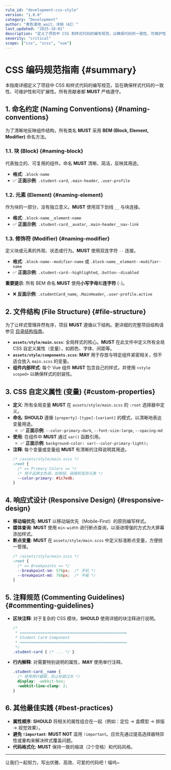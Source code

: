 ```yaml
---
rule_id: "development-css-style"
version: "1.0.0"
category: "Development"
author: "青色漫地_wait、沐晓（AI）"
last_updated: "2025-10-01"
description: "定义了项目中 CSS 和样式代码的编写规范，以确保代码的一致性、可维护性和可扩展性。"
severity: "critical"
scope: ["css", "scss", "vue"]
---
```


# CSS 编码规范指南 {#summary}

本指南详细定义了项目中 CSS 和样式代码的编写规范，旨在确保样式代码的一致性、可维护性和可扩展性。所有贡献者都 **MUST** 严格遵守。

## 1. 命名约定 (Naming Conventions) {#naming-conventions}

为了清晰地反映组件结构，所有类名 **MUST** 采用 **BEM (Block, Element, Modifier)** 命名方法。

### 1.1. 块 (Block) {#naming-block}

代表独立的、可复用的组件。命名 **MUST** 清晰、简洁，反映其用途。
- **格式**: `.block-name`
- ✅ **正面示例**: `.student-card`, `.main-header`, `.user-profile`

### 1.2. 元素 (Element) {#naming-element}

作为块的一部分，没有独立意义。**MUST** 使用双下划线 `__` 与块连接。
- **格式**: `.block-name__element-name`
- ✅ **正面示例**: `.student-card__avatar`, `.main-header__nav-link`

### 1.3. 修饰符 (Modifier) {#naming-modifier}

定义块或元素的外观、状态或行为。**MUST** 使用双连字符 `--` 连接。
- **格式**: `.block-name--modifier-name` 或 `.block-name__element--modifier-name`
- ✅ **正面示例**: `.student-card--highlighted`, `.button--disabled`

**重要提示**: 所有 BEM 命名 **MUST** 使用**小写字母**和**连字符** (`-`)。
- ❌ **反面示例**: `.studentCard_name`, `.MainHeader`, `.user-profile.active`

## 2. 文件结构 (File Structure) {#file-structure}

为了让样式管理井然有序，项目 **MUST** 遵循以下结构。更详细的完整项目结构请参见 [目录结构指南](../architecture/directory-structure.md)。

- **`assets/style/main.scss`**: 全局样式的核心。**MUST** 在此文件中定义所有全局 CSS 自定义属性（变量），如颜色、字体、间距等。
- **`assets/style/components.scss`**: **MAY** 用于存放与特定组件紧密相关，但不适合放入 `main.scss` 的变量。
- **组件内部样式**: 每个 Vue 组件 **MUST** 包含自己的样式，并使用 `<style scoped>` 以确保样式的封装性。

## 3. CSS 自定义属性 (变量) {#custom-properties}

- **定义**: 所有全局变量 **MUST** 在 `assets/style/main.scss` 的 `:root` 选择器中定义。
- **命名**: **SHOULD** 遵循 `[property]-[type]-[variant]` 的模式，以清晰地表达变量用途。
  - ✅ **正面示例**: `--color-primary-dark`, `--font-size-large`, `--spacing-md`
- **使用**: 在组件中 **MUST** 通过 `var()` 函数引用。
  - ✅ **正面示例**: `background-color: var(--color-primary-light);`
- **注释**: 每个变量或变量组 **MUST** 有清晰的注释说明其用途。
  ```scss
  /* /assets/style/main.scss */
  :root {
    /* == Primary Colors == */
    /* 用于品牌主色调，如按钮、链接和高亮元素 */
    --color-primary: #1c7ed6;
  }
  ```

## 4. 响应式设计 (Responsive Design) {#responsive-design}

- **移动端优先**: **MUST** 以移动端优先（Mobile-First）的原则编写样式。
- **媒体查询**: **MUST** 使用 `min-width` 进行断点查询，以渐进增强的方式为大屏幕添加样式。
- **断点变量**: **MUST** 在 `assets/style/main.scss` 中定义标准断点变量，方便统一管理。
  ```scss
  /* /assets/style/main.scss */
  :root {
    /* == Breakpoints == */
    --breakpoint-sm: 576px;  /* 手机 */
    --breakpoint-md: 768px;  /* 平板 */
  }
  ```

## 5. 注释规范 (Commenting Guidelines) {#commenting-guidelines}

- **区块注释**: 对于复杂的 CSS 模块，**SHOULD** 使用详细的块注释进行说明。
  ```css
  /*
   * ===============================================
   * Student Card Component
   * ===============================================
   */
  .student-card { /* ... */ }
  ```
- **行内解释**: 对需要特别说明的属性，**MAY** 使用单行注释。
  ```css
  .student-card__name {
    /* 使用两行截断，防止标题过长 */
    display: -webkit-box;
    -webkit-line-clamp: 2;
  }
  ```

## 6. 其他最佳实践 {#best-practices}

- **属性顺序**: **SHOULD** 将相关的属性组合在一起（例如：定位 -> 盒模型 -> 排版 -> 视觉效果）。
- **避免 `!important`**: **MUST NOT** 滥用 `!important`。应优先通过提高选择器特异性或重构来解决样式覆盖问题。
- **代码格式化**: **MUST** 保持一致的缩进（2个空格）和代码风格。

---

让我们一起努力，写出优雅、高效、可爱的代码吧！喵呜~